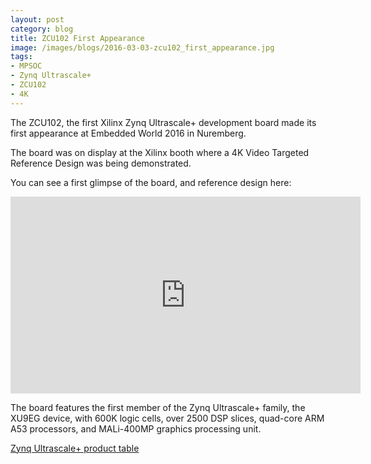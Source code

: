 ```yaml
---
layout: post
category: blog
title: ZCU102 First Appearance
image: /images/blogs/2016-03-03-zcu102_first_appearance.jpg
tags:
- MPSOC
- Zynq Ultrascale+
- ZCU102
- 4K
---
```


The ZCU102, the first Xilinx Zynq Ultrascale+ development board made its first appearance at Embedded World 2016 in Nuremberg. 

The board was on display at the Xilinx booth where a 4K Video Targeted Reference Design was being demonstrated. 

You can see a first glimpse of the board, and reference design here: 

<iframe width="560" height="315" src="https://www.youtube.com/embed/HeXj4xw5n_A" frameborder="0" allowfullscreen></iframe>

The board features the first member of the Zynq Ultrascale+ family, the XU9EG device, with 600K logic cells, over 2500 DSP slices, quad-core ARM A53 processors, and MALi-400MP graphics processing unit. 

[Zynq Ultrascale+ product table](http://www.xilinx.com/support/documentation/selection-guides/zynq-ultrascale-plus-product-selection-guide.pdf)

